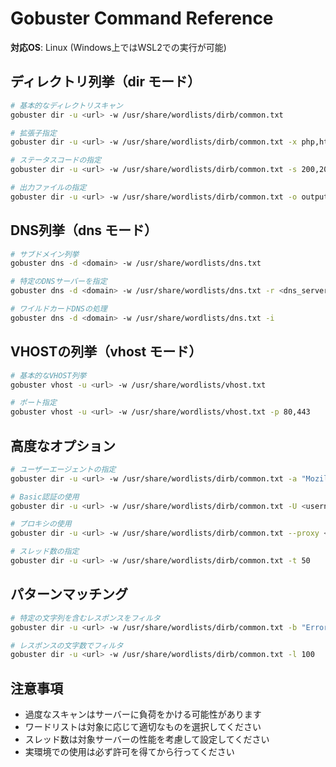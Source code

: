 # Gobuster Command Reference

**対応OS**: Linux (Windows上ではWSL2での実行が可能)

## ディレクトリ列挙（dir モード）
```bash
# 基本的なディレクトリスキャン
gobuster dir -u <url> -w /usr/share/wordlists/dirb/common.txt

# 拡張子指定
gobuster dir -u <url> -w /usr/share/wordlists/dirb/common.txt -x php,html,txt

# ステータスコードの指定
gobuster dir -u <url> -w /usr/share/wordlists/dirb/common.txt -s 200,204,301,302,307,401,403

# 出力ファイルの指定
gobuster dir -u <url> -w /usr/share/wordlists/dirb/common.txt -o output.txt
```

## DNS列挙（dns モード）
```bash
# サブドメイン列挙
gobuster dns -d <domain> -w /usr/share/wordlists/dns.txt

# 特定のDNSサーバーを指定
gobuster dns -d <domain> -w /usr/share/wordlists/dns.txt -r <dns_server>

# ワイルドカードDNSの処理
gobuster dns -d <domain> -w /usr/share/wordlists/dns.txt -i
```

## VHOSTの列挙（vhost モード）
```bash
# 基本的なVHOST列挙
gobuster vhost -u <url> -w /usr/share/wordlists/vhost.txt

# ポート指定
gobuster vhost -u <url> -w /usr/share/wordlists/vhost.txt -p 80,443
```

## 高度なオプション
```bash
# ユーザーエージェントの指定
gobuster dir -u <url> -w /usr/share/wordlists/dirb/common.txt -a "Mozilla/5.0"

# Basic認証の使用
gobuster dir -u <url> -w /usr/share/wordlists/dirb/common.txt -U <username> -P <password>

# プロキシの使用
gobuster dir -u <url> -w /usr/share/wordlists/dirb/common.txt --proxy <proxy_url>

# スレッド数の指定
gobuster dir -u <url> -w /usr/share/wordlists/dirb/common.txt -t 50
```

## パターンマッチング
```bash
# 特定の文字列を含むレスポンスをフィルタ
gobuster dir -u <url> -w /usr/share/wordlists/dirb/common.txt -b "Error,404,Not Found"

# レスポンスの文字数でフィルタ
gobuster dir -u <url> -w /usr/share/wordlists/dirb/common.txt -l 100
```

## 注意事項
- 過度なスキャンはサーバーに負荷をかける可能性があります
- ワードリストは対象に応じて適切なものを選択してください
- スレッド数は対象サーバーの性能を考慮して設定してください
- 実環境での使用は必ず許可を得てから行ってください 